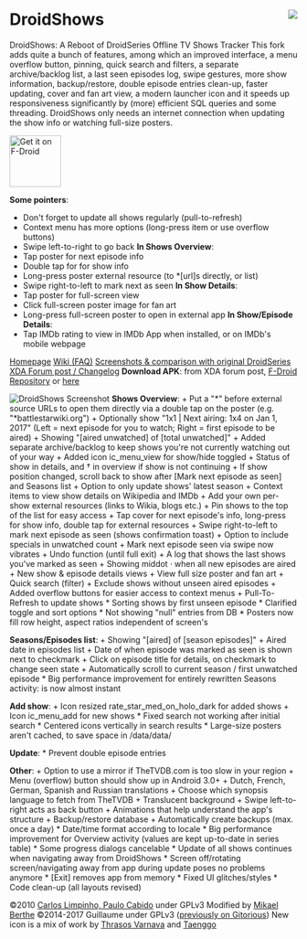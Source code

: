 # DroidShows<img src="/icon/icon6.png" align="right"/>
DroidShows: A Reboot of DroidSeries Offline TV Shows Tracker
This fork adds quite a bunch of features, among which an improved interface, a menu overflow button, pinning, quick search and filters, a separate archive/backlog list, a last seen episodes log, swipe gestures, more show information, backup/restore, double episode entries clean-up, faster updating, cover and fan art view, a modern launcher icon and it speeds up responsiveness significantly by (more) efficient SQL queries and some threading. DroidShows only needs an internet connection when updating the show info or watching full-size posters.

<a href="https://f-droid.org/repository/browse/?fdid=nl.asymmetrics.droidshows" target="_blank">
<img src="https://f-droid.org/badge/get-it-on.png" alt="Get it on F-Droid" height="90"/></a>

__Some pointers__:
* Don't forget to update all shows regularly (pull-to-refresh)
* Context menu has more options (long-press item or use overflow buttons)
* Swipe left-to-right to go back
__In Shows Overview__:
* Tap poster for next episode info
* Double tap for for show info
* Long-press poster external resource (to \*[url]s directly, or list)
* Swipe right-to-left to mark next as seen
__In Show Details__:
* Tap poster for full-screen view
* Click full-screen poster image for fan art
* Long-press full-screen poster to open in external app
__In Show/Episode Details__:
* Tap IMDb rating to view in IMDb App when installed, or on IMDb's mobile webpage

[Homepage](http://ltguillaume.github.io/DroidShows)
[Wiki (FAQ)](https://github.com/ltGuillaume/DroidShows/wiki)
[Screenshots & comparison with original DroidSeries](http://gallery.asymmetrics.nl/index.php?sfpg=RHJvaWRTZXJpZXMvKipkNGNiZTJhYzk1NjZmYWIwOTZhYWZiNGM4OWQyMTYyMA)
[XDA Forum post / Changelog](http://forum.xda-developers.com/showthread.php?t=3136787)
__Download APK__: from XDA forum post, [F-Droid Repository](https://f-droid.org/repository/browse/?fdid=nl.asymmetrics.droidshows) or [here](https://github.com/ltGuillaume/DroidShows/releases)

![DroidShows Screenshot](/icon/screenshot.png)
__Shows Overview__:
\+ Put a "\*" before external source URLs to open them directly via a double tap on the poster (e.g. "\*battlestarwiki.org")
\+ Optionally show "1x1 | Next airing: 1x4 on Jan 1, 2017" (Left = next episode for you to watch; Right = first episode to be aired)
\+ Showing "[aired unwatched] of [total unwatched]"
\+ Added separate archive/backlog to keep shows you're not currently watching out of your way
\+ Added icon ic_menu_view for show/hide toggled
\+ Status of show in details, and † in overview if show is not continuing
\+ If show position changed, scroll back to show after [Mark next episode as seen] and Seasons list
\+ Option to only update shows' latest season
\+ Context items to view show details on Wikipedia and IMDb
\+ Add your own per-show external resources (links to Wikia, blogs etc.)
\+ Pin shows to the top of the list for easy access
\+ Tap cover for next episode's info, long-press for show info, double tap for external resources
\+ Swipe right-to-left to mark next episode as seen (shows confirmation toast)
\+ Option to include specials in unwatched count
\+ Mark next episode seen via swipe now vibrates
\+ Undo function (until full exit)
\+ A log that shows the last shows you've marked as seen
\+ Showing middot · when all new episodes are aired
\+ New show & episode details views
\+ View full size poster and fan art
\+ Quick search (filter)
\+ Exclude shows without unseen aired episodes
\+ Added overflow buttons for easier access to context menus
\+ Pull-To-Refresh to update shows
\* Sorting shows by first unseen episode
\* Clarified toggle and sort options
\* Not showing "null" entries from DB
\* Posters now fill row height, aspect ratios independent of screen's

__Seasons/Episodes list__:
\+ Showing "[aired] of [season episodes]"
\+ Aired date in episodes list
\+ Date of when episode was marked as seen is shown next to checkmark
\+ Click on episode title for details, on checkmark to change seen state
\+ Automatically scroll to current season / first unwatched episode
\* Big performance improvement for entirely rewritten Seasons activity: is now almost instant

__Add show__:
\+ Icon resized rate_star_med_on_holo_dark for added shows
\+ Icon ic_menu_add for new shows
\* Fixed search not working after initial search
\* Centered icons vertically in search results
\* Large-size posters aren't cached, to save space in /data/data/

__Update__:
\* Prevent double episode entries

__Other__:
\+ Option to use a mirror if TheTVDB.com is too slow in your region
\+ Menu (overflow) button should show up in Android 3.0+
\+ Dutch, French, German, Spanish and Russian translations
\+ Choose which synopsis language to fetch from TheTVDB
\+ Translucent background
\+ Swipe left-to-right acts as back button
\+ Animations that help understand the app's structure
\+ Backup/restore database
\+ Automatically create backups (max. once a day)
\* Date/time format according to locale
\* Big performance improvement for Overview activity (values are kept up-to-date in series table)
\* Some progress dialogs cancelable
\* Update of all shows continues when navigating away from DroidShows
\* Screen off/rotating screen/navigating away from app during update poses no problems anymore
\* [Exit] removes app from memory
\* Fixed UI glitches/styles
\* Code clean-up (all layouts revised)

&copy;2010 [Carlos Limpinho, Paulo Cabido](http://code.google.com/p/droidseries) under GPLv3
Modified by [Mikael Berthe](http://gitorious.org/droidseries/mckaels-droidseries)
&copy;2014-2017 Guillaume under GPLv3 ([previously on Gitorious](http://gitorious.org/droidseries/droidseries-guillaume))
New icon is a mix of work by [Thrasos Varnava](http://iconeasy.com/icon/tv-shows-2-icon) and [Taenggo](http://wallalay.com/wallpapers-for-android-67-177682-desktop-background.html)
